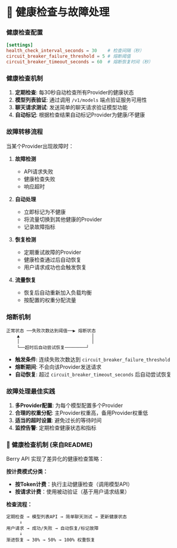 # 🏥 健康检查与故障处理

### 健康检查配置

```toml
[settings]
health_check_interval_seconds = 30    # 检查间隔（秒）
circuit_breaker_failure_threshold = 5 # 熔断阈值
circuit_breaker_timeout_seconds = 60  # 熔断恢复时间（秒）
```

### 健康检查机制

1.  **定期检查**: 每30秒自动检查所有Provider的健康状态
2.  **模型列表验证**: 通过调用 `/v1/models` 端点验证服务可用性
3.  **聊天请求测试**: 发送简单的聊天请求验证模型功能
4.  **自动标记**: 根据检查结果自动标记Provider为健康/不健康

### 故障转移流程

当某个Provider出现故障时：

1.  **故障检测**
    -   API请求失败
    -   健康检查失败
    -   响应超时

2.  **自动处理**
    -   立即标记为不健康
    -   将流量切换到其他健康的Provider
    -   记录故障指标

3.  **恢复检测**
    -   定期重试故障的Provider
    -   健康检查通过后自动恢复
    -   用户请求成功也会触发恢复

4.  **流量恢复**
    -   恢复后自动重新加入负载均衡
    -   按配置的权重分配流量

### 熔断机制

```
正常状态 ──失败次数达到阈值──▶ 熔断状态
    ▲                           │
    │                           │
    └──超时后自动尝试恢复────────┘
```

-   **触发条件**: 连续失败次数达到 `circuit_breaker_failure_threshold`
-   **熔断期间**: 不会向该Provider发送请求
-   **自动恢复**: 超过 `circuit_breaker_timeout_seconds` 后自动尝试恢复

### 故障处理最佳实践

1.  **多Provider配置**: 为每个模型配置多个Provider
2.  **合理的权重分配**: 主Provider权重高，备用Provider权重低
3.  **适当的超时设置**: 避免过长的等待时间
4.  **监控告警**: 定期检查健康状态和指标

### 🏥 健康检查机制 (来自README)

Berry API 实现了差异化的健康检查策略：

**按计费模式分类：**

-   **按Token计费**：执行主动健康检查（调用模型API）
-   **按请求计费**：使用被动验证（基于用户请求结果）

**检查流程：**

```
定期检查 → 模型列表API → 简单聊天测试 → 更新健康状态
     ↓
用户请求 → 成功/失败 → 自动恢复/标记故障
     ↓
渐进恢复 → 30% → 50% → 100% 权重恢复
```
